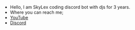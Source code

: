 - Hello, I am SkyLex coding discord bot with djs for 3 years.
- Where you can reach me;
- [YouTube](https://bit.ly/jsdark)
- [Discord](https://discord.gg/codeshare)
